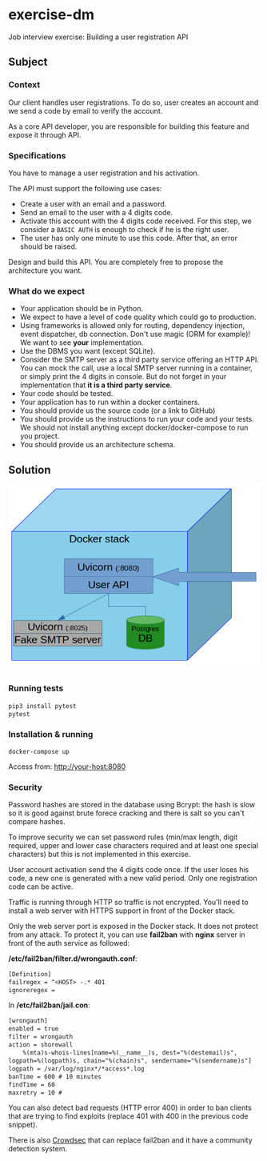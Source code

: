 # exercise-dm

Job interview exercise: Building a user registration API

## Subject

### Context

Our client handles user registrations. To do so, user creates an account and we send a code by email to verify the account.

As a core API developer, you are responsible for building this feature and expose it through API.

### Specifications

You have to manage a user registration and his activation.

The API must support the following use cases:

* Create a user with an email and a password.
* Send an email to the user with a 4 digits code.
* Activate this account with the 4 digits code received. For this step, we consider a `BASIC AUTH` is enough to check if he is the right user.
* The user has only one minute to use this code. After that, an error should be raised.

Design and build this API. You are completely free to propose the architecture you want.

### What do we expect

* Your application should be in Python.
* We expect to have a level of code quality which could go to production.
* Using frameworks is allowed only for routing, dependency injection, event dispatcher, db connection. Don't use magic (ORM for example)! We want to see **your** implementation.
* Use the DBMS you want (except SQLite).
* Consider the SMTP server as a third party service offering an HTTP API. You can mock the call, use a local SMTP server running in a container, or simply print the 4 digits in console. But do not forget in your implementation that **it is a third party service**.
* Your code should be tested.
* Your application has to run within a docker containers.
* You should provide us the source code (or a link to GitHub)
* You should provide us the instructions to run your code and your tests. We should not install anything except docker/docker-compose to run you project.
* You should provide us an architecture schema.

## Solution

![Schema](schema.png?raw=true)

### Running tests

```shell
pip3 install pytest
pytest
```

### Installation & running

```shell
docker-compose up
```

Access from: <http://your-host:8080>

### Security

Password hashes are stored in the database using Bcrypt: the hash is slow so it is good against brute forece cracking and there is salt so you can't compare hashes.

To improve security we can set password rules (min/max length, digit required, upper and lower case characters required and at least one special characters) but this is not implemented in this exercise.

User account activation send the 4 digits code once. If the user loses his code, a new one is generated with a new valid period. Only one registration code can be active.

Traffic is running through HTTP so traffic is not encrypted. You'll need to install a web server with HTTPS support in front of the Docker stack.

Only the web server port is exposed in the Docker stack. It does not protect from any attack. To protect it, you can use **fail2ban** with **nginx** server in front of the auth service as followed:

**/etc/fail2ban/filter.d/wrongauth.conf**:

```text
[Definition]
failregex = ^<HOST> -.* 401
ignoreregex =
```

In **/etc/fail2ban/jail.con**:

```text
[wrongauth]
enabled = true
filter = wrongauth
action = shorewall 
    %(mta)s-whois-lines[name=%(__name__)s, dest="%(destemail)s", logpath=%(logpath)s, chain="%(chain)s", sendername="%(sendername)s"]
logpath = /var/log/nginx*/*access*.log
banTime = 600 # 10 minutes
findTime = 60
maxretry = 10 #
```

You can also detect bad requests (HTTP error 400) in order to ban clients that are trying to find exploits (replace 401 with 400 in the previous code snippet).

There is also [Crowdsec](https://crowdsec.net/) that can replace fail2ban and it have a community detection system.
